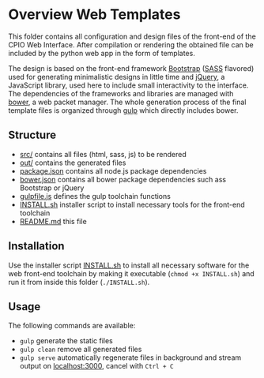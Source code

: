 # Overview Web Templates

This folder contains all configuration and design files of the front-end of the CPIO Web Interface. After compilation or rendering the obtained file can be included by the python web app in the form of templates.

The design is based on the front-end framework [Bootstrap](http://getbootstrap.com/) ([SASS](http://sass-lang.com/documentation/file.SASS_REFERENCE.html) flavored) used for generating minimalistic designs in little time and [jQuery](http://api.jquery.com/), a JavaScript library, used here to include small interactivity to the interface.
The dependencies of the frameworks and libraries are managed with [bower](http://bower.io/), a web packet manager. The whole generation process of the final template files is organized through [gulp](https://github.com/gulpjs/gulp/blob/master/docs/getting-started.md) which directly includes bower.

## Structure
 
 - [src/](src) contains all files (html, sass, js) to be rendered
 - [out/](out) contains the generated files
 - [package.json](package.json) contains all node.js package dependencies
 - [bower.json](bower.json) contains all bower package dependencies such ass Bootstrap or jQuery
 - [gulpfile.js](gulpfile.js) defines the gulp toolchain functions
 - [INSTALL.sh](INSTALL.sh) installer script to install necessary tools for the front-end toolchain
 - [README.md](README.md) this file

## Installation

Use the installer script [INSTALL.sh](INSTALL.sh) to install all necessary software for the web front-end toolchain by making it executable (`chmod +x INSTALL.sh`) and run it from inside this folder (`./INSTALL.sh`).

## Usage

The following commands are available:
 - `gulp` generate the static files
 - `gulp clean` remove all generated files
 - `gulp serve` automatically regenerate files in background and stream output on [localhost:3000](http://localhost:3000), cancel with `Ctrl + C`
